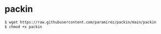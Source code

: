 # packin

```bash
$ wget https://raw.githubusercontent.com/paramirez/packin/main/packin
$ chmod +x packin
